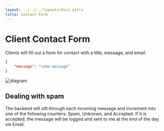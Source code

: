 ```yaml
---
layout: ../../../layouts/docs.astro
title: Contact Form
---
```

# Client Contact Form
Clients will fill out a form for contact with a title, message, and email.

```json
{
    "message": "some message"
}
```

![diagram](/docs/client/client.drawio.webp)

## Dealing with spam
The backend will sift through each incoming message and increment into one of the following counters: Spam, Unknown, and Accepted.  If it is accepted, the message will be logged and sent to me at the end of the day vie Email.